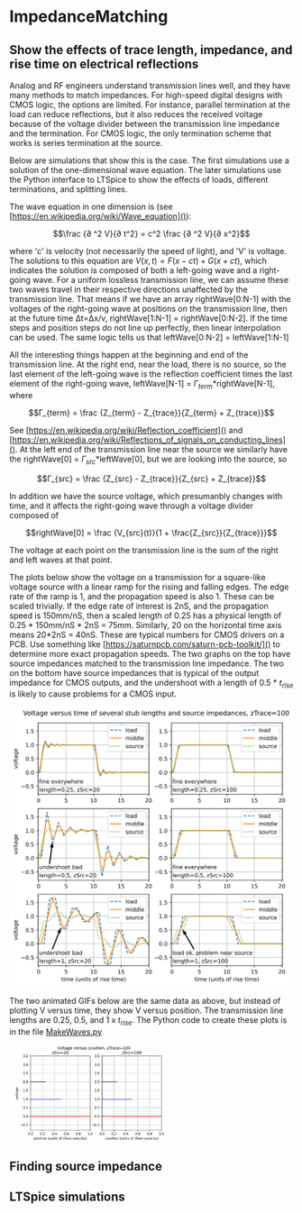 # ImpedanceMatching

## Show the effects of trace length, impedance, and rise time on electrical reflections

Analog and RF engineers understand transmission lines well, and they have many methods to match impedances. For high-speed digital designs with CMOS logic, the options are limited. For instance, parallel termination at the load can reduce reflections, but it also reduces the received voltage because of the voltage divider between the transmission line impedance and the termination. For CMOS logic, the only termination scheme that works is series termination at the source.

Below are simulations that show this is the case. The first simulations use a solution of the one-dimensional wave equation. The later simulations use the Python interface to LTSpice to show the effects of loads, different terminations, and splitting lines.

The wave equation in one dimension is (see [https://en.wikipedia.org/wiki/Wave_equation]()):

$$\frac {∂ ^2 V}{∂ t^2} = c^2 \frac {∂ ^2 V}{∂ x^2}$$

where 'c' is velocity (not necessarily the speed of light), and 'V' is voltage. The solutions to this equation are $V(x,t)=F(x-ct)+G(x+ct)$, which indicates the solution is composed of both a left-going wave and a right-going wave. For a uniform lossless transmission line, we can assume these two waves travel in their respective directions unaffected by the transmission line. That means if we have an array rightWave[0:N-1] with the voltages of the right-going wave at positions on the transmission line, then at the future time Δt=Δx/v, rightWave[1:N-1] = rightWave[0:N-2]. If the time steps and position steps do not line up perfectly, then linear interpolation can be used. The same logic tells us that leftWave[0:N-2] = leftWave[1:N-1]

All the interesting things happen at the beginning and end of the transmission line. At the right end, near the load, there is no source, so the last element of the left-going wave is the reflection coefficient times the last element of the right-going wave, leftWave[N-1] = $Γ_{term}$*rightWave[N-1], where 

$$Γ_{term} = \frac {Z_{term} - Z_{trace}}{Z_{term} + Z_{trace}}$$

See [https://en.wikipedia.org/wiki/Reflection_coefficient]() and [https://en.wikipedia.org/wiki/Reflections_of_signals_on_conducting_lines](). At the left end of the transmission line near the source we similarly have the rightWave[0] = $Γ_{src}$*leftWave[0], but we are looking into the source, so

$$Γ_{src} = \frac {Z_{src} - Z_{trace}}{Z_{src} + Z_{trace}}$$

In addition we have the source voltage, which presumanbly changes with time, and it affects the right-going wave through a voltage divider composed of 

$$rightWave[0] = \frac {V_{src}(t)}{1 + \frac{Z_{src}}{Z_{trace}}}$$

The voltage at each point on the transmission line is the sum of the right and left waves at that point.

The plots below show the voltage on a transmission for a square-like voltage source with a linear ramp for the rising and falling edges. The edge rate of the ramp is 1, and the propagation speed is also 1. These can be scaled trivially. If the edge rate of interest is 2nS, and the propagation speed is 150mm/nS, then a scaled length of 0.25 has a physical length of 0.25 * 150mm/nS * 2nS = 75mm. Similarly, 20 on the horizontal time axis means 20*2nS = 40nS. These are typical numbers for CMOS drivers on a PCB. Use something like [https://saturnpcb.com/saturn-pcb-toolkit/]() to determine more exact propagation speeds. The two graphs on the top have source impedances matched to the transmission line impedance. The two on the bottom have source impedances that is typical of the output impedance for CMOS outputs, and the undershoot with a length of 0.5 * $t_{rise}$ is likely to cause problems for a CMOS input.

[<img src="./media/reflections.svg" width="600">]()

The two animated GIFs below are the same data as above, but instead of plotting V versus time, they show V versus position. The transmission line lengths are 0.25, 0.5, and 1 x $t_{rise}$. The Python code to create these plots is in the file [MakeWaves.py](https://github.com/mmignard/ImpedanceMatching/blob/main/MakeWaves.py)

[<img src="./media/StubsVideo.gif" width="300">]()

## Finding source impedance

## LTSpice simulations

